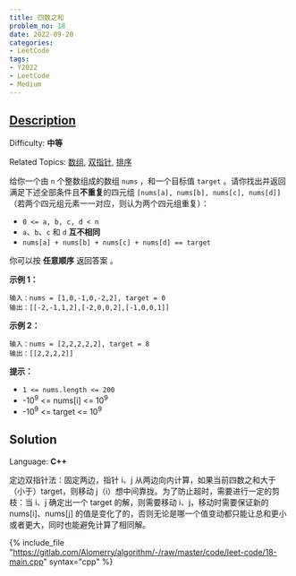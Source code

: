 ```yaml
---
title: 四数之和
problem_no: 18
date: 2022-09-20
categories:
- LeetCode
tags:
- Y2022
- LeetCode
- Medium
---
```


## [Description](https://leetcode.cn/problems/4sum/)

Difficulty: **中等**

Related Topics: [数组](https://leetcode.cn/tag/array/), [双指针](https://leetcode.cn/tag/two-pointers/), [排序](https://leetcode.cn/tag/sorting/)


给你一个由 `n` 个整数组成的数组 `nums` ，和一个目标值 `target` 。请你找出并返回满足下述全部条件且**不重复**的四元组 `[nums[a], nums[b], nums[c], nums[d]]` （若两个四元组元素一一对应，则认为两个四元组重复）：

*   `0 <= a, b, c, d < n`
*   `a`、`b`、`c` 和 `d` **互不相同**
*   `nums[a] + nums[b] + nums[c] + nums[d] == target`

你可以按 **任意顺序** 返回答案 。

**示例 1：**

```
输入：nums = [1,0,-1,0,-2,2], target = 0
输出：[[-2,-1,1,2],[-2,0,0,2],[-1,0,0,1]]
```

**示例 2：**

```
输入：nums = [2,2,2,2,2], target = 8
输出：[[2,2,2,2]]
```

**提示：**

*   `1 <= nums.length <= 200`
*   -10<sup>9</sup> <= nums[i] <= 10<sup>9</sup>
*   -10<sup>9</sup> <= target <= 10<sup>9</sup>


## Solution

Language: **C++**

定边双指针法：固定两边，指针 i、j 从两边向内计算，如果当前四数之和大于（小于）target，则移动 j（i）想中间靠拢。为了防止超时，需要进行一定的剪枝：当 i、j 确定出一个 target 的解，则需要移动 i、j，移动时需要保证新的 nums[i]、nums[j] 的值是变化了的，否则无论是哪一个值变动都只能让总和更小或者更大，同时也能避免计算了相同解。

{% include_file "https://gitlab.com/Alomerry/algorithm/-/raw/master/code/leet-code/18-main.cpp" syntax="cpp" %}
